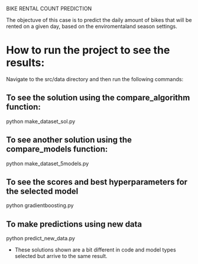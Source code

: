 BIKE RENTAL COUNT PREDICTION 

The objectuve of this case is to predict the daily amount of bikes that will be rented on a given day, based on the enviromentaland season settings.


# How to run the project to see the results:
Navigate to the src/data directory and then run the following commands:

## To see the solution using the compare_algorithm function:
python make_dataset_sol.py

## To see another solution using the compare_models function:
python make_dataset_5models.py

## To see the scores and best hyperparameters for the selected model
python gradientboosting.py

## To make predictions using new data
python predict_new_data.py

* These solutions shown are a bit different in code and model types selected but arrive to the same result.